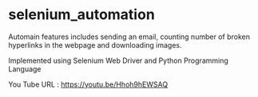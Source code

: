 # selenium_automation
Automain features includes sending an email, counting number of broken hyperlinks in the webpage and downloading images.

Implemented using Selenium Web Driver and Python Programming Language

You Tube URL : https://youtu.be/Hhoh9hEWSAQ
